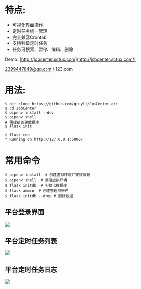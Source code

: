 # 特点:
* 可视化界面操作
* 定时任务统一管理
* 完全兼容Crontab
* 支持秒级定时任务
* 任务可搜索、暂停、编辑、删除

Demo: [http://jobcenter.sctux.com](http://jobcenter.sctux.com/)

2399447849@qq.com / 123.com
# 用法:
```
$ git clone https://github.com/greyli/JobCenter.git
$ cd JobCenter
$ pipenv install --dev
$ pipenv shell
# 需提前创建数据库
$ flask init 

$ flask run
* Running on http://127.0.0.1:5000/
```

# 常用命令

```
$ pipenv install  # 创建虚拟环境并安装依赖
$ pipenv shell  # 激活虚拟环境
$ flask initdb  # 初始化数据库
$ flask admin  # 创建管理员账户
$ flask initdb --drop # 删除数据
```

## 平台登录界面
![](https://raw.githubusercontent.com/guomaoqiu/JobCenter/master/screenhots/login.jpg)

## 平台定时任务列表
![](https://raw.githubusercontent.com/guomaoqiu/JobCenter/master/screenhots/joblist.jpg)

## 平台定时任务日志
![](https://raw.githubusercontent.com/guomaoqiu/JobCenter/master/screenhots/loglist.jpg)



